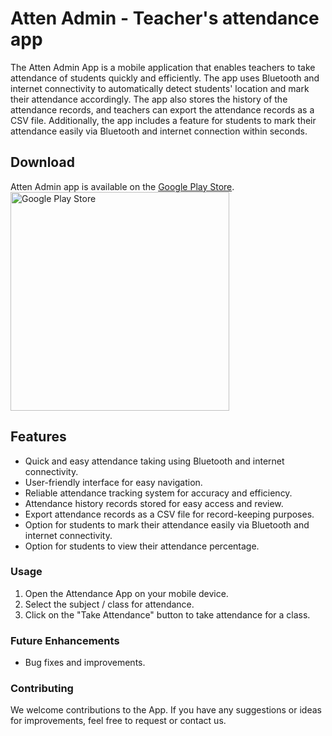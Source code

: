 # Atten Admin - Teacher's attendance app
The Atten Admin App is a mobile application that enables teachers to take attendance of students quickly and efficiently. The app uses Bluetooth and internet connectivity to automatically detect students' location and mark their attendance accordingly. The app also stores the history of the attendance records, and teachers can export the attendance records as a CSV file. Additionally, the app includes a feature for students to mark their attendance easily via Bluetooth and internet connection within seconds.

## Download
Atten Admin app is available on the [Google Play Store](https://play.google.com/store/apps/details?id=com.meet.attenadmin).<br/>
<a href="https://play.google.com/store/apps/details?id=com.meet.attenadmin">
  <img src="https://play.google.com/intl/en_us/badges/images/generic/en_badge_web_generic.png" alt="Google Play Store" width="350">
</a>


## Features
* Quick and easy attendance taking using Bluetooth and internet connectivity.
* User-friendly interface for easy navigation.
* Reliable attendance tracking system for accuracy and efficiency.
* Attendance history records stored for easy access and review.
* Export attendance records as a CSV file for record-keeping purposes.
* Option for students to mark their attendance easily via Bluetooth and internet connectivity.
* Option for students to view their attendance percentage.

### Usage
1. Open the Attendance App on your mobile device.
2. Select the subject / class for attendance.
3. Click on the "Take Attendance" button to take attendance for a class.

<!-- ### Screenshots
<img src="screenshots/1.png" width="200" height="375" alt="Screenshot 1"> <img src="screenshots/2.png" width="200" height="375" alt="Screenshot 2">
<img src="screenshots/3.png" width="200" height="375" alt="Screenshot 3"> <img src="screenshots/4.png" width="200" height="375" alt="Screenshot 4"> -->

### Future Enhancements
* Bug fixes and improvements.

### Contributing
We welcome contributions to the App. If you have any suggestions or ideas for improvements, feel free to request or contact us.
